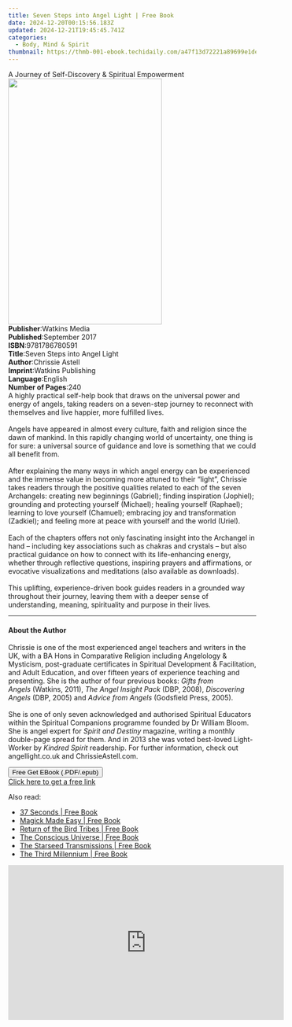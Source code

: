 ```yaml
---
title: Seven Steps into Angel Light | Free Book
date: 2024-12-20T00:15:56.183Z
updated: 2024-12-21T19:45:45.741Z
categories:
  - Body, Mind & Spirit
thumbnail: https://thmb-001-ebook.techidaily.com/a47f13d72221a89699e1de1ca6efaae6c4c4377d8d8063e653f3f86d0e27240b.jpg
---
```

<main id="book-container">
  <div class="flex flex-col">
    <div class="book-brief flex-1 py-6 px-4 sm:p-6 md:py-10 md:px-8">
      <!-- brief-->
      <div class="book-brief-main">
        A Journey of Self-Discovery & Spiritual Empowerment
      </div>
    </div>
    <div
      class="book-meta-info flex-1 grid gap-4 col-start-1 col-end-3 row-start-1 sm:mb-6 sm:grid-cols-4 lg:gap-6 lg:col-start-2 lg:row-end-6 lg:row-span-6 lg:mb-0"
    >
      <div
        class="book-meta-info-left place-content-center mt-4 p-4 text-sm leading-6 col-start-2 col-span-2 dark:text-slate-400"
      >
        <img
          class="w-full h-500 object-cover rounded-lg sm:h-255 sm:col-span-2 lg:col-span-full"
          src="https://img-001-ebook.techidaily.com/b17b1fc67f8856c26db842b2891aeed32ba559d39dae691065c0e0923b397a94.jpg"
          alt=""
          width="312"
          height="500"
        />
      </div>
      <div
        class="book-meta-info-right mt-2 col-start-1 row-start-2 col-span-3 self-center"
      >
        <!-- meta data  -->
        <div class="flex flex-col px-4 md:px-8">
          <div class="flex-1">
            <strong>Publisher</strong>:<span class="px-2">Watkins Media</span>
          </div>
          <div class="flex-1">
            <strong>Published</strong>:<span class="px-2">September 2017</span>
          </div>
          <div class="flex-1">
            <strong>ISBN</strong>:<span class="px-2">9781786780591</span>
          </div>
          <div class="flex-1">
            <strong>Title</strong>:<span class="px-2"
              >Seven Steps into Angel Light</span
            >
          </div>
          <div class="flex-1">
            <strong>Author</strong>:<span class="px-2">Chrissie Astell</span>
          </div>
          <div class="flex-1">
            <strong>Imprint</strong>:<span class="px-2"
              >Watkins Publishing</span
            >
          </div>
          <div class="flex-1">
            <strong>Language</strong>:<span class="px-2">English</span>
          </div>
          <div class="flex-1">
            <strong>Number of Pages</strong>:<span class="px-2">240</span>
          </div>
        </div>
      </div>
    </div>
    <div class="book-description flex-1 py-6 px-4 sm:p-6 md:py-10 md:px-8">
      <div class="book-description-main">
        <div accordion-content="" id="description">
          A highly practical self-help book that draws on the universal power
          and energy of angels, taking readers on a seven-step journey to
          reconnect with themselves and live happier, more fulfilled lives.<br /><br />Angels
          have appeared in almost every culture, faith and religion since the
          dawn of mankind. In this rapidly changing world of uncertainty, one
          thing is for sure: a universal source of guidance and love is
          something that we could all benefit from.<br /><br />After explaining
          the many ways in which angel energy can be experienced and the immense
          value in becoming more attuned to their “light”, Chrissie takes
          readers through the positive qualities related to each of the seven
          Archangels: creating new beginnings (Gabriel); finding inspiration
          (Jophiel); grounding and protecting yourself (Michael); healing
          yourself (Raphael); learning to love yourself (Chamuel); embracing joy
          and transformation (Zadkiel); and feeling more at peace with yourself
          and the world (Uriel).<br /><br />Each of the chapters offers not only
          fascinating insight into the Archangel in hand – including key
          associations such as chakras and crystals – but also practical
          guidance on how to connect with its life-enhancing energy, whether
          through reflective questions, inspiring prayers and affirmations, or
          evocative visualizations and meditations (also available as
          downloads).<br /><br />This uplifting, experience-driven book guides
          readers in a grounded way throughout their journey, leaving them with
          a deeper sense of understanding, meaning, spirituality&nbsp;and
          purpose in their lives.
        </div>
        <div class="accordion-fader"></div>
      </div>
    </div>
    <div class="book-excerpts flex-1 py-6 px-4 sm:p-6 md:py-10 md:px-8">
      <!-- excerpts-->
      <div class="book-excerpts-main">
        <hr />
        <h4 class="placeholder placeholder-heading">
          <span>About the Author</span>
        </h4>
        <p>
          Chrissie is one of the most experienced angel teachers and writers in
          the UK, with a BA Hons in Comparative Religion including Angelology
          &amp; Mysticism, post-graduate certificates in Spiritual Development
          &amp; Facilitation, and Adult Education, and over fifteen years of
          experience teaching and presenting. She is the author of four previous
          books:&nbsp;<i>Gifts from Angels</i>&nbsp;(Watkins, 2011),&nbsp;<i
            >The Angel Insight Pack</i
          >&nbsp;(DBP, 2008),&nbsp;<i>Discovering Angels</i>&nbsp;(DBP, 2005)
          and&nbsp;<i>Advice from Angels</i>&nbsp;(Godsfield Press, 2005).<br /><br />She
          is one of only seven acknowledged and authorised Spiritual Educators
          within the Spiritual Companions programme founded by Dr William Bloom.
          She is angel expert for&nbsp;<i>Spirit and Destiny</i>&nbsp;magazine,
          writing a monthly double-page spread for them. And in 2013 she was
          voted best-loved Light-Worker by&nbsp;<i>Kindred Spirit</i
          >&nbsp;readership. For further information, check out angellight.co.uk
          and ChrissieAstell.com.
        </p>
      </div>
    </div>
    <div
      class="book-about-author flex-1 py-6 px-4 sm:p-6 md:py-10 md:px-8"
    ></div>
    <div class="book-free-get flex-1 py-6 px-4 sm:p-6 md:py-10 md:px-8">
      <button
        id="btn-free-get"
        class="bg-blue-500 hover:bg-blue-700 text-white font-bold py-2 px-4 rounded"
      >
        Free Get EBook (.PDF/.epub)
      </button>
      <div id="countdown-display" class="px-2 text-lg mt-2"></div>
      <a
        id="free-link"
        class="hidden bg-blue-500 hover:bg-blue-700 text-white font-bold py-2 px-4 rounded"
        href="https://www.ebooks.com/en-us/book/95660839/seven-steps-into-angel-light/chrissie-astell/"
        target="_blank"
        >Click here to get a free link</a
      >
    </div>
    <script>
      let countdownTime = 0;
      let countdownInterval = null;
      document
        .getElementById('btn-free-get')
        .addEventListener('click', startCountdown);
      function startCountdown() {
        countdownTime = new Date().getTime() + 60000 * 3;
        countdownInterval = setInterval(updateCountdown, 1000);
        document.getElementById('btn-free-get').disabled = true;
        document
          .getElementById('btn-free-get')
          .classList.add('bg-gray-500', 'cursor-not-allowed');
      }
      function updateCountdown() {
        let currentTime = new Date().getTime();
        let timeLeft = countdownTime - currentTime;
        let secondsLeft = Math.floor(timeLeft / 1000);
        document.getElementById('countdown-display').innerHTML =
          `Remaining time: ${secondsLeft} seconds.`;
        if (secondsLeft <= 0) {
          clearInterval(countdownInterval);
          document.getElementById('btn-free-get').classList.add('hidden');
          document.getElementById('free-link').classList.remove('hidden');
          document.getElementById('countdown-display').innerHTML = '';
        }
      }
    </script>
  </div>
</main>

<ins class="adsbygoogle"
      style="display:block"
      data-ad-client="ca-pub-7571918770474297"
      data-ad-slot="8358498916"
      data-ad-format="auto"
      data-full-width-responsive="true"></ins>
    

<span class="atpl-alsoreadstyle">Also read:</span>
<div><ul>
<li><a href="https://novels-ebooks.techidaily.com/211264371-9780062402332-37-seconds/"><u>37 Seconds | Free Book</u></a></li>
<li><a href="https://novels-ebooks.techidaily.com/211264317-9780062028938-magick-made-easy/"><u>Magick Made Easy | Free Book</u></a></li>
<li><a href="https://novels-ebooks.techidaily.com/211263801-9780062116567-return-of-the-bird-tribes/"><u>Return of the Bird Tribes | Free Book</u></a></li>
<li><a href="https://novels-ebooks.techidaily.com/211264340-9780062029096-the-conscious-universe/"><u>The Conscious Universe | Free Book</u></a></li>
<li><a href="https://novels-ebooks.techidaily.com/211264012-9780062116574-the-starseed-transmissions/"><u>The Starseed Transmissions | Free Book</u></a></li>
<li><a href="https://novels-ebooks.techidaily.com/211263887-9780062122773-the-third-millennium/"><u>The Third Millennium | Free Book</u></a></li>
</ul></div>

<!-- affiliate ads begin -->
<iframe width="560" height="315" src="https://www.youtube.com/embed/zmXpl6irBYk?si=BXjGpQr6PXFcqhCI" title="YouTube video player" frameborder="0" allow="accelerometer; autoplay; clipboard-write; encrypted-media; gyroscope; picture-in-picture; web-share" referrerpolicy="strict-origin-when-cross-origin" allowfullscreen></iframe>
<!-- affiliate ads end -->

